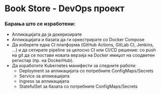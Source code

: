 # **Book Store - DevOps проект**


### **Барања што се изработени:**
- Апликацијата да ја докеризирате
- Апликацијата и базата да ги оркестрирате со Docker Compose
- Да изберете една CI платформа (GitHub Actions, GitLab CI, Jenkins, ...) и да сетирате pipeline за целосно CI или CI/CD решение: со push на git да се постави новата верзија на Docker имиџот на соодветен регистар (пр. на DockerHub). 
- Да изработите Kubernetes манифести за следните работи:
  - Deployment за апликацијата со потребните ConfigMaps/Secrets
  - Service за апликацијата
  - Ingress за апликацијата
  - StatefulSet за базата со потребните ConfigMaps/Secrets
